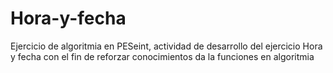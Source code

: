 # Hora-y-fecha
Ejercicio de algoritmia en PESeint, actividad de desarrollo del ejercicio Hora y fecha con el fin de reforzar conocimientos da la funciones en algoritmia  
